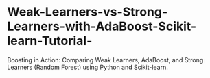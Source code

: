 # Weak-Learners-vs-Strong-Learners-with-AdaBoost-Scikit-learn-Tutorial-
Boosting in Action: Comparing Weak Learners, AdaBoost, and Strong Learners (Random Forest) using Python and Scikit-learn.
